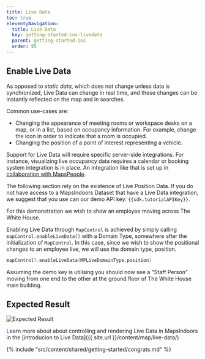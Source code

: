 ```yaml
---
title: Live Data
toc: true
eleventyNavigation:
  title: Live Data
  key: getting-started-ios-livedata
  parent: getting-started-ios
  order: 95
---
```


## Enable Live Data

As opposed to *static data*, which does not change unless data is synchronized, Live Data can change in real time, and these changes can be instantly reflected on the map and in searches.

Common use-cases are:

* Changing the appearance of meeting rooms or workspace desks on a map, or in a list, based on occupancy information. For example, change the icon in order to indicate that a room is occupied.
* Changing the position of a point of interest representing a vehicle.

Support for Live Data will require specific server-side integrations. For instance, visualizing live occupancy data requires a calendar or booking system integration is in place. An integration like that is set up in [collaboration with MapsPeople](https://www.mapspeople.com/mapsindoors-integrations/).

The following section rely on the existence of Live Position Data. If you do not have access to a MapsIndoors Dataset that have a Live Data integration, we suggest that you use can our demo API key: `{{sdk.tutorialAPIKey}}`.

For this demonstration we wish to show an employee moving across The White House.

Enabling Live Data through `MapControl` is achieved by simply calling `mapControl.enableLiveData()` with a Domain Type, somewhere after the initialization of `MapControl`. In this case, since we wish to show the positional changes to an employee live, we will use the domain type, position.

```swift
mapControl?.enableLiveData(MPLiveDomainType.position)
```

Assuming the demo key is utilising you should now see a "Staff Person" moving from one end to the other at the ground floor of The White House main building.

## Expected Result

![Expected Result](/assets/ios/getting-started/er_live-data.gif)

Learn more about about controlling and rendering Live Data in MapsIndoors in the [introducion to Live Data]({{ site.url }}/content/map/live-data/)

<!-- Congrats -->
{% include "src/content/shared/getting-started/congrats.md" %}
